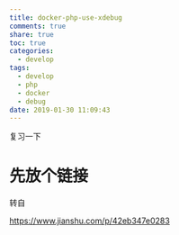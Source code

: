 ```yaml
---
title: docker-php-use-xdebug
comments: true
share: true
toc: true
categories:
  - develop
tags:
  - develop
  - php
  - docker
  - debug
date: 2019-01-30 11:09:43
---
```


复习一下
<!-- more -->  

# 先放个链接

转自

https://www.jianshu.com/p/42eb347e0283